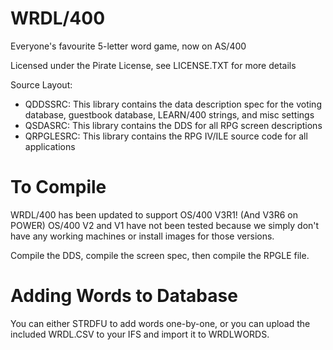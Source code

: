 # WRDL/400
 Everyone's favourite 5-letter word game, now on AS/400

 Licensed under the Pirate License, see LICENSE.TXT for more details

Source Layout:

* QDDSSRC: 	This library contains the data description spec for the voting database, guestbook database, LEARN/400 strings, and misc settings
* QSDASRC:	This library contains the DDS for all RPG screen descriptions
* QRPGLESRC:	This library contains the RPG IV/ILE source code for all applications




# To Compile
WRDL/400 has been updated to support OS/400 V3R1! (And V3R6 on POWER)
OS/400 V2 and V1 have not been tested because we simply don't have any working machines or install images for those versions.

Compile the DDS, compile the screen spec, then compile the RPGLE file.


# Adding Words to Database
You can either STRDFU to add words one-by-one, or you can upload the included WRDL.CSV to your IFS and import it to WRDLWORDS.